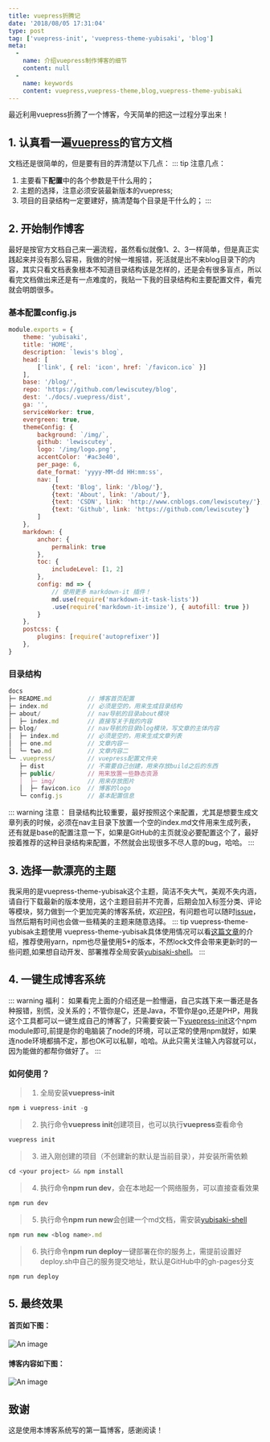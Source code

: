 ```yaml
---
title: vuepress折腾记
date: '2018/08/05 17:31:04'
type: post
tag: ['vuepress-init', 'vuepress-theme-yubisaki', 'blog']
meta:
  -
    name: 介绍vuepress制作博客的细节
    content: null
  -
    name: keywords
    content: vuepress,vuepress-theme,blog,vuepress-theme-yubisaki
---
```

最近利用vuepress折腾了一个博客，今天简单的把这一过程分享出来！
<!-- more -->
## 1. 认真看一遍[vuepress](https://vuepress.vuejs.org/zh/)的官方文档
文档还是很简单的，但是要有目的弄清楚以下几点：
::: tip 注意几点：
1. 主要看下**配置**中的各个参数是干什么用的；
2. 主题的选择，注意必须安装最新版本的vuepress;
3. 项目的目录结构一定要建好，搞清楚每个目录是干什么的；
:::

## 2. 开始制作博客
最好是按官方文档自己来一遍流程，虽然看似就像1、2、3一样简单，但是真正实践起来并没有那么容易，我做的时候一堆报错，死活就是出不来blog目录下的内容，其实只看文档表象根本不知道目录结构该是怎样的，还是会有很多盲点，所以看完文档做出来还是有一点难度的，我贴一下我的目录结构和主要配置文件，看完就会明朗很多。
### 基本配置config.js
``` javascript
module.exports = {
	theme: 'yubisaki',
	title: 'HOME', 
	description: `lewis's blog`,
	head: [
		['link', { rel: 'icon', href: `/favicon.ico` }]
	],
	base: '/blog/',
	repo: 'https://github.com/lewiscutey/blog',
	dest: './docs/.vuepress/dist',
	ga: '',
	serviceWorker: true,
	evergreen: true,
	themeConfig: {
		background: `/img/`,
		github: 'lewiscutey',
		logo: '/img/logo.png',
		accentColor: '#ac3e40',
		per_page: 6,
		date_format: 'yyyy-MM-dd HH:mm:ss',
		nav: [
			{text: 'Blog', link: '/blog/'},
			{text: 'About', link: '/about/'},
			{text: 'CSDN', link: 'http://www.cnblogs.com/lewiscutey/'},
			{text: 'Github', link: 'https://github.com/lewiscutey'}
		]
	},
	markdown: {
		anchor: {
			permalink: true
		},
		toc: {
			includeLevel: [1, 2]
		},
		config: md => {
			// 使用更多 markdown-it 插件！
			md.use(require('markdown-it-task-lists'))
			.use(require('markdown-it-imsize'), { autofill: true })
		}
	},
	postcss: {
		plugins: [require('autoprefixer')]
	},
}
```
### 目录结构
``` javascript
docs
├─ README.md          // 博客首页配置
├─ index.md           // 必须是空的，用来生成目录结构
├─ about/             // nav导航的目录about模块
│  ├─ index.md        // 直接写关于我的内容
├─ blog/              // nav导航的目录blog模块，写文章的主体内容
│  ├─ index.md        // 必须是空的，用来生成文章列表
│  ├─ one.md          // 文章内容一
│  └─ two.md          // 文章内容二
└─ .vuepress/         // vuepress配置文件夹
   ├─ dist            // 不需要自己创建，用来存放build之后的东西
   ├─ public/         // 用来放置一些静态资源
   │  ├─ img/         // 用来存放图片
   │  ├─ favicon.ico  // 博客的logo
   └─ config.js       // 基本配置信息
```

::: warning 注意：
目录结构比较重要，最好按照这个来配置，尤其是想要生成文章列表的时候，必须在nav主目录下放置一个空的index.md文件用来生成列表，还有就是base的配置注意一下，如果是GitHub的主页就没必要配置这个了，最好按着推荐的这种目录结构来配置，不然就会出现很多不尽人意的bug，哈哈。
:::
## 3. 选择一款漂亮的主题
我采用的是vuepress-theme-yubisak这个主题，简洁不失大气，美观不失内涵，请自行下载最新的版本使用，这个主题目前并不完善，后期会加入标签分类、评论等模块，努力做到一个更加完美的博客系统，欢迎[PR](https://github.com/Bloss/vuepress-theme-yubisaki/pulls)，有问题也可以随时[issue](https://github.com/Bloss/vuepress-theme-yubisaki/issues)，当然后期有时间也会做一些精美的主题来随意选择。
::: tip vuepress-theme-yubisak主题使用
vuepress-theme-yubisak具体使用情况可以看[这篇文章](https://wuwaki.me/yubisaki/usage.html)的介绍，推荐使用yarn，npm也尽量使用5+的版本，不然lock文件会带来更新时的一些问题,如果想自动开发、部署推荐全局安装[yubisaki-shell](https://github.com/Bloss/yubisaki-shell)。
:::
## 4. 一键生成博客系统
::: warning 福利：
如果看完上面的介绍还是一脸懵逼，自己实践下来一番还是各种报错，别慌，没关系的；不管你是C，还是Java，不管你是go,还是PHP，用我这个工具都可以一键生成自己的博客了，只需要安装一下[vuepress-init](https://www.npmjs.com/package/vuepress-init)这个npm module即可,前提是你的电脑装了node的环境，可以正常的使用npm就好，如果连node环境都搞不定，那也OK可以私聊，哈哈。从此只需关注输入内容就可以，因为能做的都帮你做好了。
:::
### 如何使用？
> 1. 全局安装**vuepress-init**
``` javascript
npm i vuepress-init -g
```
> 2. 执行命令**vuepress init**创建项目，也可以执行**vuepress**查看命令
``` javascript
vuepress init
```
> 3. 进入刚创建的项目（不创建新的默认是当前目录），并安装所需依赖
``` javascript
cd <your project> && npm install
```
> 4. 执行命令**npm run dev**，会在本地起一个网络服务，可以直接查看效果
``` javascript
npm run dev
```
> 5. 执行命令**npm run new**会创建一个md文档，需安装[yubisaki-shell](https://github.com/Bloss/yubisaki-shell)
``` javascript
npm run new <blog name>.md
```
> 6. 执行命令**npm run deploy**一键部署在你的服务上，需提前设置好deploy.sh中自己的服务提交地址，默认是GitHub中的gh-pages分支
``` javascript
npm run deploy
```
## 5. 最终效果
#### 首页如下图：
![An image](../.vuepress/public/img/home.jpg)
#### 博客内容如下图：
![An image](../.vuepress/public/img/blog.jpg)
## 致谢
这是使用本博客系统写的第一篇博客，感谢阅读！